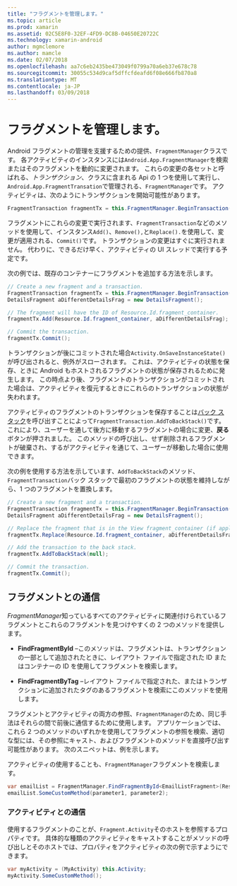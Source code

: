 ```yaml
---
title: "フラグメントを管理します。"
ms.topic: article
ms.prod: xamarin
ms.assetid: 02C5E8F0-32EF-4FD9-DC8B-04650E20722C
ms.technology: xamarin-android
author: mgmclemore
ms.author: mamcle
ms.date: 02/07/2018
ms.openlocfilehash: aa7c6eb2435be473049f0799a70a6eb37e678c78
ms.sourcegitcommit: 30055c534d9caf5dffcfdeafd6f08e666fb870a8
ms.translationtype: MT
ms.contentlocale: ja-JP
ms.lasthandoff: 03/09/2018
---
```

# <a name="managing-fragments"></a>フラグメントを管理します。

Android フラグメントの管理を支援するための提供、`FragmentManager`クラスです。 各アクティビティのインスタンスには`Android.App.FragmentManager`を検索またはそのフラグメントを動的に変更されます。 これらの変更の各セットと呼ばれる、*トランザクション*、クラスに含まれる Api の 1 つを使用して実行し、`Android.App.FragmentTransation`で管理される、`FragmentManager`です。 アクティビティは、次のようにトランザクションを開始可能性があります。

```csharp
FragmentTransaction fragmentTx = this.FragmentManager.BeginTransaction();
```

フラグメントにこれらの変更で実行されます、`FragmentTransaction`などのメソッドを使用して、インスタンス`Add()`、`Remove(),`と`Replace().`を使用して、変更が適用される、`Commit()`です。 トランザクションの変更はすぐに実行されません。
代わりに、できるだけ早く、アクティビティの UI スレッドで実行する予定です。

次の例では、既存のコンテナーにフラグメントを追加する方法を示します。

```csharp
// Create a new fragment and a transaction.
FragmentTransaction fragmentTx = this.FragmentManager.BeginTransaction();
DetailsFragment aDifferentDetailsFrag = new DetailsFragment();

// The fragment will have the ID of Resource.Id.fragment_container.
fragmentTx.Add(Resource.Id.fragment_container, aDifferentDetailsFrag);

// Commit the transaction.
fragmentTx.Commit();
```

トランザクションが後にコミットされた場合`Activity.OnSaveInstanceState()`が呼び出されると、例外がスローされます。 これは、アクティビティの状態を保存、ときに Android もホストされるフラグメントの状態が保存されるために発生します。 この時点より後、フラグメントのトランザクションがコミットされた場合は、アクティビティを復元するときにこれらのトランザクションの状態が失われます。

アクティビティのフラグメントのトランザクションを保存することは[バック スタック](http://developer.android.com/guide/topics/fundamentals/tasks-and-back-stack.html)を呼び出すことによって`FragmentTransaction.AddToBackStack()`です。 これにより、ユーザーを通して後方に移動するフラグメントの場合に変更、**戻る**ボタンが押されました。 このメソッドの呼び出し、せず削除されるフラグメントが破棄され、するがアクティビティを通じて、ユーザーが移動した場合に使用できます。

次の例を使用する方法を示しています、`AddToBackStack`のメソッド、`FragmentTransaction`バック スタックで最初のフラグメントの状態を維持しながら、1 つのフラグメントを置換します。

```csharp
// Create a new fragment and a transaction.
FragmentTransaction fragmentTx = this.FragmentManager.BeginTransaction();
DetailsFragment aDifferentDetailsFrag = new DetailsFragment();

// Replace the fragment that is in the View fragment_container (if applicable).
fragmentTx.Replace(Resource.Id.fragment_container, aDifferentDetailsFrag);

// Add the transaction to the back stack.
fragmentTx.AddToBackStack(null);

// Commit the transaction.
fragmentTx.Commit();
```


## <a name="communicating-with-fragments"></a>フラグメントとの通信

*FragmentManager*知っているすべてのアクティビティに関連付けられているフラグメントとこれらのフラグメントを見つけやすくの 2 つのメソッドを提供します。

-   **FindFragmentById** &ndash;このメソッドは、フラグメントは、トランザクションの一部として追加されたときに、レイアウト ファイルで指定された ID またはコンテナーの ID を使用してフラグメントを検索します。

-   **FindFragmentByTag** &ndash;レイアウト ファイルで指定された、またはトランザクションに追加されたタグのあるフラグメントを検索にこのメソッドを使用します。

フラグメントとアクティビティの両方の参照、`FragmentManager`のため、同じ手法はそれらの間で前後に通信するために使用します。 アプリケーションでは、これら 2 つのメソッドのいずれかを使用してフラグメントの参照を検索、適切な型には、その参照にキャスト、およびフラグメントのメソッドを直接呼び出す可能性があります。 次のスニペットは、例を示します。

アクティビティの使用することも、`FragmentManager`フラグメントを検索します。

```csharp
var emailList = FragmentManager.FindFragmentById<EmailListFragment>(Resource.Id.email_list_fragment);
emailList.SomeCustomMethod(parameter1, parameter2);
```


### <a name="communicating-with-the-activity"></a>アクティビティとの通信

使用するフラグメントのことが、`Fragment.Activity`そのホストを参照するプロパティです。 具体的な種類のアクティビティをキャストすることがメソッドの呼び出しとそのホストでは、プロパティをアクティビティの次の例で示すようにできます。

```csharp
var myActivity = (MyActivity) this.Activity;
myActivity.SomeCustomMethod();
```
